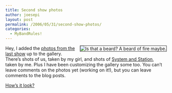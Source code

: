 ```yaml
---
title: Second show photos
author: joesepi
layout: post
permalink: /2006/05/31/second-show-photos/
categories:
  - MyBandRules!
---
```

<img border="1" align="right" alt="Is that a beard? A beard of fire maybe." title="Is that a beard? A beard of fire maybe." style="margin: 0px 0px 15px 15px" src="http://www.joesepi.com/gallery/d/1732-4/IMG_3828.jpg" />Hey, I added the <a target="_blank" title="See the Rock!" href="/gallery/v/shows/subt_02/">photos from the last show</a> up to the gallery. There&#8217;s shots of us, taken by my girl, and shots of <a target="_blank" title="Hunky Rock Stars!" href="http://www.systemandstation.net">System and Station</a>, taken by me. Plus I have been customizing the gallery some too. You can&#8217;t leave comments on the photos yet (working on it!), but you can leave comments to the blog posts.

[How&#8217;s it look?][1]

 [1]: http://www.joesepi.com/blog/?p=23 "Huh? Tell me what you think!"